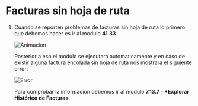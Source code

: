 # Facturas sin hoja de ruta

1. Cuando se reporten problemas de facturas sin hoja de ruta lo primero que debemos hacer es ir al modulo __41.33__  

    ![Animacion](https://media.giphy.com/media/v1.Y2lkPTc5MGI3NjExdDk0eWc0MG5sODhhaGZ6eHYzeTRyaGs1bTRjazR4b2Q0M3lzMm16bSZlcD12MV9pbnRlcm5hbF9naWZfYnlfaWQmY3Q9Zw/AlpuPzweVkhIRD5hfb/giphy.gif "4133")

    Posterior a eso el modulo se ejecutará automaticamente y en caso de existir alguna factura encolada sin hoja de ruta nos mostrara el siguiente error:

    ![Error](https://media.giphy.com/media/v1.Y2lkPTc5MGI3NjExa3c3cW1obTcya3k5OXd6bDMxd2hobWMzcXlybHZhZmVmd2MxdnR4aSZlcD12MV9pbnRlcm5hbF9naWZfYnlfaWQmY3Q9Zw/3ihJm3xUUXXXrU3Lgs/giphy.gif "ErrorSinHRuta")


    Para comprobar la informacion debemos ir al modulo __7.13.7 - *Explorar Histórico de Facturas__

